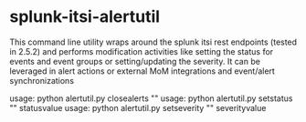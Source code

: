 # splunk-itsi-alertutil
This command line utility wraps around the splunk itsi rest endpoints (tested in 2.5.2) and performs modification activities like setting the status for events and event groups or setting/updating the severity. It can be leveraged in alert actions or external MoM integrations and event/alert synchronizations

usage: python alertutil.py closealerts "<query>"
usage: python alertutil.py setstatus "<eventid>" statusvalue
usage: python alertutil.py setseverity "<eventid>" severityvalue



